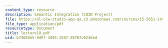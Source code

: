 ```yaml
---
content_type: resource
description: Semantic Integration (COIN Project)
file: https://ol-ocw-studio-app-qa.s3.amazonaws.com/courses/15-565j-integrating-esystems-global-information-systems-spring-2002/b74684e59d9f3d95158728787c023ded_lecture18.pdf
file_type: application/pdf
resourcetype: Document
title: lecture18.pdf
uid: b74684e5-9d9f-3d95-1587-28787c023ded
---
```

